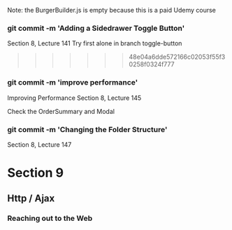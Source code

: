 Note: the BurgerBuilder.js is empty because this is a paid Udemy course

### git commit -m 'Adding a Sidedrawer Toggle Button'

Section 8, Lecture 141
Try first alone in branch toggle-button

> > > > > > > 48e04a6dde572166c02053f55f30258f0324f777

### git commit -m 'improve performance'

Improving Performance
Section 8, Lecture 145

Check the OrderSummary and Modal

### git commit -m 'Changing the Folder Structure'

Section 8, Lecture 147

# Section 9

## Http / Ajax

### Reaching out to the Web
